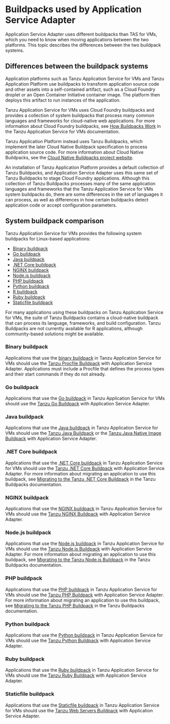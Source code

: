 # Buildpacks used by Application Service Adapter

Application Service Adapter uses different buildpacks than TAS for VMs, which you need to know
when moving applications between the two platforms. This topic describes the
differences between the two buildpack systems.

## <a id="overview"></a>Differences between the buildpack systems

Application platforms such as Tanzu Application Service for VMs and Tanzu Application Platform use buildpacks to transform application source code and other assets into a self-contained artifact, such as a Cloud Foundry droplet or an Open Container Initiative container image. The platform then deploys this artifact to run instances of the application.

Tanzu Application Service for VMs uses Cloud Foundry buildpacks and provides a collection of system buildpacks that process many common languages and frameworks for cloud-native web applications. For more information about Cloud Foundry buildpacks, see [How Buildpacks Work](https://docs.pivotal.io/application-service/buildpacks/understand-buildpacks.html) in the Tanzu Application Service for VMs documentation.

Tanzu Application Platform instead uses Tanzu Buildpacks, which implement the later Cloud Native Buildpack specification to process application source code. For more information about Cloud Native Buildpacks, see the [Cloud Native Buildpacks project website](https://buildpacks.io/).

An installation of Tanzu Application Platform provides a default collection of Tanzu Buildpacks, and Application Service Adapter uses this same set of Tanzu Buildpacks to stage Cloud Foundry applications. Although this collection of Tanzu Buildpacks processes many of the same application languages and frameworks that the Tanzu Application Service for VMs system buildpacks do, there are some differences in the set of languages it can process, as well as differences in how certain buildpacks detect application code or accept configuration parameters.


## <a id="comparison"></a>System buildpack comparison

Tanzu Application Service for VMs provides the following system buildpacks for Linux-based applications:

- [Binary buildpack](https://docs.pivotal.io/application-service/buildpacks/binary/index.html)
- [Go buildpack](https://docs.pivotal.io/application-service/buildpacks/go/index.html)
- [Java buildpack](https://docs.pivotal.io/application-service/buildpacks/java/index.html)
- [.NET Core buildpack](https://docs.pivotal.io/application-service/buildpacks/dotnet-core/index.html)
- [NGINX buildpack](https://docs.pivotal.io/application-service/buildpacks/nginx/index.html)
- [Node.js buildpack](https://docs.pivotal.io/application-service/buildpacks/node/index.html)
- [PHP buildpack](https://docs.pivotal.io/application-service/buildpacks/php/index.html)
- [Python buildpack](https://docs.pivotal.io/application-service/buildpacks/python/index.html)
- [R buildpack](https://docs.pivotal.io/application-service/buildpacks/r/index.html)
- [Ruby buildpack](https://docs.pivotal.io/application-service/buildpacks/ruby/index.html)
- [Staticfile buildpack](https://docs.pivotal.io/application-service/buildpacks/staticfile/index.html)

For many applications using these buildpacks on Tanzu Application Service for VMs, the suite of Tanzu Buildpacks contains a cloud-native buildpack that can process its language, frameworks, and build configuration. Tanzu Buildpacks are not currently available for R applications, although community-based solutions might be available.

### <a id="binary"></a> Binary buildpack

Applications that use the [binary buildpack](https://docs.pivotal.io/application-service/buildpacks/binary/index.html) in Tanzu Application Service for VMs should use the [Tanzu Procfile Buildpack](https://docs.vmware.com/en/VMware-Tanzu-Buildpacks/services/tanzu-buildpacks/GUID-procfile-procfile-buildpack.html) with Application Service Adapter. Applications must include a Procfile that defines the process types and their start commands if they do not already.

### <a id="go"></a> Go buildpack

Applications that use the [Go buildpack](https://docs.pivotal.io/application-service/buildpacks/go/index.html) in Tanzu Application Service for VMs should use the [Tanzu Go Buildpack](https://docs.vmware.com/en/VMware-Tanzu-Buildpacks/services/tanzu-buildpacks/GUID-go-go-buildpack.html) with Application Service Adapter.

### <a id="java"></a> Java buildpack

Applications that use the [Java buildpack](https://docs.pivotal.io/application-service/buildpacks/java/index.html) in Tanzu Application Service for VMs should use the [Tanzu Java Buildpack](https://docs.vmware.com/en/VMware-Tanzu-Buildpacks/services/tanzu-buildpacks/GUID-java-java-buildpack.html) or the [Tanzu Java Native Image Buildpack](https://docs.vmware.com/en/VMware-Tanzu-Buildpacks/services/tanzu-buildpacks/GUID-java-native-image-java-native-image-buildpack.html) with Application Service Adapter.

### <a id="dotnet-core"></a> .NET Core buildpack

Applications that use the [.NET Core buildpack](https://docs.pivotal.io/application-service/buildpacks/dotnet-core/index.html) in Tanzu Application Service for VMs should use the [Tanzu .NET Core Buildpack](https://docs.vmware.com/en/VMware-Tanzu-Buildpacks/services/tanzu-buildpacks/GUID-dotnet-core-dotnet-core-buildpack.html) with Application Service Adapter. For more information about migrating an application to use this buildpack, see [Migrating to the Tanzu .NET Core Buildpack](https://docs.vmware.com/en/VMware-Tanzu-Buildpacks/services/tanzu-buildpacks/GUID-nodejs-nodejs-migration.html) in the Tanzu Buildpacks documentation.

### <a id="nginx"></a> NGINX buildpack

Applications that use the [NGINX buildpack](https://docs.pivotal.io/application-service/buildpacks/nginx/index.html) in Tanzu Application Service for VMs should use the [Tanzu NGINX Buildpack](https://docs.vmware.com/en/VMware-Tanzu-Buildpacks/services/tanzu-buildpacks/GUID-nginx-nginx-buildpack.html) with Application Service Adapter.

### <a id="nodejs"></a> Node.js buildpack

Applications that use the [Node.js buildpack](https://docs.pivotal.io/application-service/buildpacks/nodejs/index.html) in Tanzu Application Service for VMs should use the [Tanzu Node.js Buildpack](https://docs.vmware.com/en/VMware-Tanzu-Buildpacks/services/tanzu-buildpacks/GUID-nodejs-nodejs-buildpack.html) with Application Service Adapter. For more information about migrating an application to use this buildpack, see [Migrating to the Tanzu Node.js Buildpack](https://docs.vmware.com/en/VMware-Tanzu-Buildpacks/services/tanzu-buildpacks/GUID-nodejs-nodejs-migration.html) in the Tanzu Buildpacks documentation.

### <a id="php"></a> PHP buildpack

Applications that use the [PHP buildpack](https://docs.pivotal.io/application-service/buildpacks/php/index.html) in Tanzu Application Service for VMs should use the [Tanzu PHP Buildpack](https://docs.vmware.com/en/VMware-Tanzu-Buildpacks/services/tanzu-buildpacks/GUID-php-php-buildpack.html) with Application Service Adapter. For more information about migrating an application to use this buildpack, see [Migrating to the Tanzu PHP Buildpack](https://docs.vmware.com/en/VMware-Tanzu-Buildpacks/services/tanzu-buildpacks/GUID-php-php-migration.html) in the Tanzu Buildpacks documentation.

### <a id="python"></a> Python buildpack

Applications that use the [Python buildpack](https://docs.pivotal.io/application-service/buildpacks/python/index.html) in Tanzu Application Service for VMs should use the [Tanzu Python Buildpack](https://docs.vmware.com/en/VMware-Tanzu-Buildpacks/services/tanzu-buildpacks/GUID-python-python-buildpack.html) with Application Service Adapter.

### <a id="ruby"></a> Ruby buildpack

Applications that use the [Ruby buildpack](https://docs.pivotal.io/application-service/buildpacks/ruby/index.html) in Tanzu Application Service for VMs should use the [Tanzu Ruby Buildpack](https://docs.vmware.com/en/VMware-Tanzu-Buildpacks/services/tanzu-buildpacks/GUID-ruby-ruby-buildpack.html) with Application Service Adapter.

### <a id="staticfile"></a> Staticfile buildpack

Applications that use the [Staticfile buildpack](https://docs.pivotal.io/application-service/buildpacks/staticfile/index.html) in Tanzu Application Service for VMs should use the [Tanzu Web Servers Buildpack](https://docs.vmware.com/en/VMware-Tanzu-Buildpacks/services/tanzu-buildpacks/GUID-web-servers-web-servers-buildpack.html) with Application Service Adapter.
